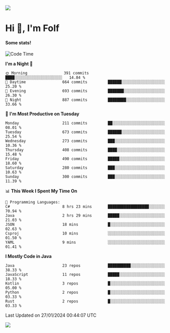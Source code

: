 <img src="https://komarev.com/ghpvc/?username=itsfolf"/>
<h1>Hi 👋, I'm Folf</h1>


#### Some stats!
<!--START_SECTION:waka-->
![Code Time](http://img.shields.io/badge/Code%20Time-2%2C107%20hrs%2038%20mins-blue)

**I'm a Night 🦉** 

```text
🌞 Morning                391 commits         ████░░░░░░░░░░░░░░░░░░░░░   14.84 % 
🌆 Daytime                664 commits         ██████░░░░░░░░░░░░░░░░░░░   25.20 % 
🌃 Evening                693 commits         ███████░░░░░░░░░░░░░░░░░░   26.30 % 
🌙 Night                  887 commits         ████████░░░░░░░░░░░░░░░░░   33.66 % 
```
📅 **I'm Most Productive on Tuesday** 

```text
Monday                   211 commits         ██░░░░░░░░░░░░░░░░░░░░░░░   08.01 % 
Tuesday                  673 commits         ██████░░░░░░░░░░░░░░░░░░░   25.54 % 
Wednesday                273 commits         ███░░░░░░░░░░░░░░░░░░░░░░   10.36 % 
Thursday                 408 commits         ████░░░░░░░░░░░░░░░░░░░░░   15.48 % 
Friday                   490 commits         █████░░░░░░░░░░░░░░░░░░░░   18.60 % 
Saturday                 280 commits         ███░░░░░░░░░░░░░░░░░░░░░░   10.63 % 
Sunday                   300 commits         ███░░░░░░░░░░░░░░░░░░░░░░   11.39 % 
```


📊 **This Week I Spent My Time On** 

```text
💬 Programming Languages: 
C#                       8 hrs 23 mins       ██████████████████░░░░░░░   70.94 % 
Java                     2 hrs 29 mins       █████░░░░░░░░░░░░░░░░░░░░   21.03 % 
JSON                     18 mins             █░░░░░░░░░░░░░░░░░░░░░░░░   02.63 % 
Csproj                   10 mins             ░░░░░░░░░░░░░░░░░░░░░░░░░   01.50 % 
YAML                     9 mins              ░░░░░░░░░░░░░░░░░░░░░░░░░   01.41 % 
```

**I Mostly Code in Java** 

```text
Java                     23 repos            ██████████░░░░░░░░░░░░░░░   38.33 % 
JavaScript               11 repos            █████░░░░░░░░░░░░░░░░░░░░   18.33 % 
Kotlin                   3 repos             █░░░░░░░░░░░░░░░░░░░░░░░░   05.00 % 
Python                   2 repos             █░░░░░░░░░░░░░░░░░░░░░░░░   03.33 % 
Rust                     2 repos             █░░░░░░░░░░░░░░░░░░░░░░░░   03.33 % 
```




 Last Updated on 27/01/2024 00:44:07 UTC
<!--END_SECTION:waka-->
<a src="https://discord.com/users/1090088995976925305"><img src="https://lanyard-profile-readme.vercel.app/api/1090088995976925305"/></a></td> 
